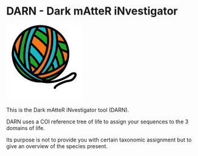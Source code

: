 # DARN - Dark mAtteR iNvestigator


<img src="https://raw.githubusercontent.com/hariszaf/darn/main/figures/darn_logo.png" width="200" height="200">



This is the Dark mAtteR iNvestigator tool (DARN).

DARN uses a COI reference tree of life to assign your sequences to the 3 domains of life.

Its purpose is not to provide you with certain taxonomic assignment but to give an overview of the species present. 

